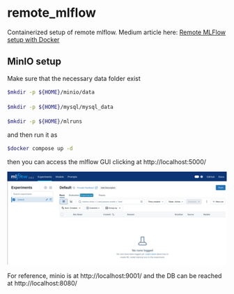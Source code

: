 # remote_mlflow
Containerized setup of remote mlflow.
Medium article here: [Remote MLFlow setup with Docker](https://medium.com/@hitorunajp/remote-mlflow-setup-with-docker-de54652241a4)

## MinIO setup

Make sure that the necessary data folder exist
```bash
$mkdir -p ${HOME}/minio/data

$mkdir -p ${HOME}/mysql/mysql_data

$mkdir -p ${HOME}/mlruns


```
and then run it as

```bash
$docker compose up -d
```

then you can access the mlflow GUI clicking at http://localhost:5000/ 

![mlflow](./images/mlflowGUI.png)

For reference, minio is at  http://localhost:9001/
and the DB can be reached at http://localhost:8080/
